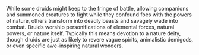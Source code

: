 While some druids might keep to the fringe of battle, allowing companions and summoned creatures to fight while they confound foes with the powers of nature, others transform into deadly beasts and savagely wade into combat. Druids worship personifications of elemental forces, natural powers, or nature itself. Typically this means devotion to a nature deity, though druids are just as likely to revere vague spirits, animalistic demigods, or even specific awe-inspiring natural wonders.
